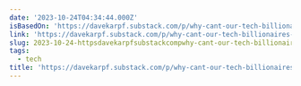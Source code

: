 ```yaml
---
date: '2023-10-24T04:34:44.000Z'
isBasedOn: 'https://davekarpf.substack.com/p/why-cant-our-tech-billionaires-learn'
link: 'https://davekarpf.substack.com/p/why-cant-our-tech-billionaires-learn'
slug: 2023-10-24-httpsdavekarpfsubstackcompwhy-cant-our-tech-billionaires-learn
tags:
  - tech
title: 'https://davekarpf.substack.com/p/why-cant-our-tech-billionaires-learn'
---
```


